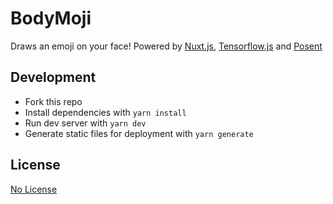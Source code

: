#  BodyMoji

Draws an emoji on your face! Powered by [Nuxt.js](https://nuxtjs.org), [Tensorflow.js](https://tensorflow.org/js) and [Posent](https://github.com/tensorflow/tfjs-models/tree/master/posenet)

## Development

- Fork this repo
- Install dependencies with `yarn install`
- Run dev server with `yarn dev`
- Generate static files for deployment with `yarn generate`

## License

[No License](https://choosealicense.com/no-permission/)
